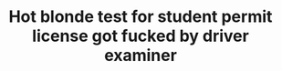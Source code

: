 ---
layout: post
title: Hot blonde test for student permit license got fucked by driver examiner
duration: '15:33'
view: 645
rate: 2
video: 'https://flashservice.xvideos.com/embedframe/27552935'
category:
category:
 - blonde
 - busty
 - curvy
 - gorgeous
 - stunning
tags: 
 - sucked
 - fucked
priority: 0.9
changefreq: daily
---